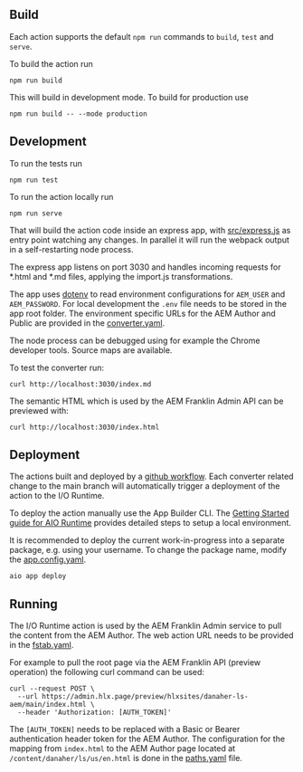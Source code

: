 ## Build

Each action supports the default `npm run` commands to `build`, `test` and `serve`.

To build the action run 

```
npm run build
```

This will build in development mode. To build for production use

```
npm run build -- --mode production
```

## Development

To run the tests run

```
npm run test
```

To run the action locally run

```
npm run serve
```

That will build the action code inside an express app, with [src/express.js](src/express.js) as entry point watching any changes. In parallel it will run the webpack output in a self-restarting node process.

The express app listens on port 3030 and handles incoming requests for *.html and *.md files, applying the import.js transformations. 

The app uses [dotenv](https://www.npmjs.com/package/dotenv) to read environment configurations for `AEM_USER` and `AEM_PASSWORD`. For local development the `.env` file needs to be stored in the app root folder. The environment specific URLs for the AEM Author and Public are provided in the  [converter.yaml](./convert/converter.yaml).

The node process can be debugged using for example the Chrome developer tools. Source maps are available.

To test the converter run:

```
curl http://localhost:3030/index.md
```
The semantic HTML which is used by the AEM Franklin Admin API can be previewed with:
```
curl http://localhost:3030/index.html
```

## Deployment

The actions built and deployed by a [github workflow](../../.github/workflows/deploy-action-convert.yaml). Each converter related change to the main branch will automatically trigger a deployment of the action to the I/O Runtime.

To deploy the action manually use the App Builder CLI. The [Getting Started guide for AIO Runtime](https://developer.adobe.com/runtime/docs/guides/getting-started/setup/#creating-a-namespace-and-retrieving-the-credentials) provides detailed steps to setup a local environment. 

It is recommended to deploy the current work-in-progress into a separate package, e.g. using your username. To change the package name, modify the [app.config.yaml](./app.config.yaml).

```
aio app deploy
```

## Running

The I/O Runtime action is used by the AEM Franklin Admin service to pull the content from the AEM Author. The web action URL needs to be provided in the [fstab.yaml](../../fstab.yaml).

For example to pull the root page via the AEM Franklin API (preview operation) the following curl command can be used: 
```
curl --request POST \
  --url https://admin.hlx.page/preview/hlxsites/danaher-ls-aem/main/index.html \
  --header 'Authorization: [AUTH_TOKEN]'
```
The `[AUTH_TOKEN]` needs to be replaced with a Basic or Bearer authentication header token for the AEM Author. The configuration for the mapping from `index.html` to the AEM Author page located at `/content/danaher/ls/us/en.html` is done in the [paths.yaml](../../paths.yaml) file.
